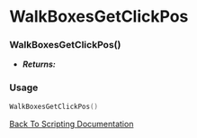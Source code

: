 # WalkBoxesGetClickPos

### WalkBoxesGetClickPos()
- ***Returns:*** 

### Usage

```Lua
WalkBoxesGetClickPos()
```


[Back To Scripting Documentation](../README.md)
